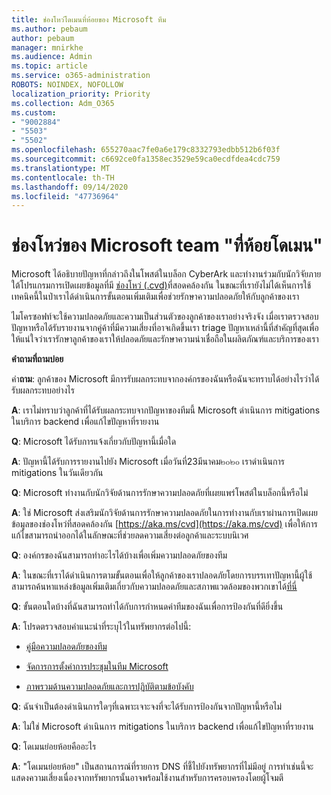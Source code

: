 ```yaml
---
title: ช่องโหว่โดเมนที่ห้อยของ Microsoft ทีม
ms.author: pebaum
author: pebaum
manager: mnirkhe
ms.audience: Admin
ms.topic: article
ms.service: o365-administration
ROBOTS: NOINDEX, NOFOLLOW
localization_priority: Priority
ms.collection: Adm_O365
ms.custom:
- "9002884"
- "5503"
- "5502"
ms.openlocfilehash: 655270aac7fe0a6e179c8332793edbb512b6f03f
ms.sourcegitcommit: c6692ce0fa1358ec3529e59ca0ecdfdea4cdc759
ms.translationtype: MT
ms.contentlocale: th-TH
ms.lasthandoff: 09/14/2020
ms.locfileid: "47736964"
---
```

# <a name="microsoft-teams-dangling-domain-vulnerability"></a>ช่องโหว่ของ Microsoft team "ที่ห้อยโดเมน"

Microsoft ได้อธิบายปัญหาที่กล่าวถึงในโพสต์ในบล็อก CyberArk และทำงานร่วมกับนักวิจัยภายใต้โปรแกรมการเปิดเผยข้อมูลที่มี [ช่องโหว่ (.cvd)](https://aka.ms/cvd)ที่สอดคล้องกัน ในขณะที่เรายังไม่ได้เห็นการใช้เทคนิคนี้ในป่าเราได้ดำเนินการขั้นตอนเพิ่มเติมเพื่อช่วยรักษาความปลอดภัยให้กับลูกค้าของเรา

ไมโครซอฟท์จะใช้ความปลอดภัยและความเป็นส่วนตัวของลูกค้าของเราอย่างจริงจัง เมื่อเราตรวจสอบปัญหาหรือได้รับรายงานจากคู่ค้าที่มีความเสี่ยงที่อาจเกิดขึ้นเรา triage ปัญหาเหล่านี้ที่สำคัญที่สุดเพื่อให้แน่ใจว่าเรารักษาลูกค้าของเราให้ปลอดภัยและรักษาความน่าเชื่อถือในผลิตภัณฑ์และบริการของเรา

**คำถามที่ถามบ่อย**

คำ**ถาม**: ลูกค้าของ Microsoft มีการรับผลกระทบจากองค์กรของฉันหรือฉันจะทราบได้อย่างไรว่าได้รับผลกระทบอย่างไร

**A**: เราไม่ทราบว่าลูกค้าที่ได้รับผลกระทบจากปัญหาของทีมนี้ Microsoft ดำเนินการ mitigations ในบริการ backend เพื่อแก้ไขปัญหาที่รายงาน

**Q**: Microsoft ได้รับการแจ้งเกี่ยวกับปัญหานี้เมื่อใด

**A**: ปัญหานี้ได้รับการรายงานไปยัง Microsoft เมื่อวันที่23มีนาคม๒๐๒๐ เราดำเนินการ mitigations ในวันเดียวกัน

**Q**: Microsoft ทำงานกับนักวิจัยด้านการรักษาความปลอดภัยที่เผยแพร่โพสต์ในบล็อกนี้หรือไม่

**A**: ใช่ Microsoft ส่งเสริมนักวิจัยด้านการรักษาความปลอดภัยในการทำงานกับเราผ่านการเปิดเผยข้อมูลของช่องโหว่ที่สอดคล้องกัน [https://aka.ms/cvd](https://aka.ms/cvd) เพื่อให้การแก้ไขสามารถนำออกได้ในลักษณะที่ช่วยลดความเสี่ยงต่อลูกค้าและระบบนิเวศ  

**Q**: องค์กรของฉันสามารถทำอะไรได้บ้างเพื่อเพิ่มความปลอดภัยของทีม  

**A**: ในขณะที่เราได้ดำเนินการตามขั้นตอนเพื่อให้ลูกค้าของเราปลอดภัยโดยการบรรเทาปัญหานี้ผู้ใช้สามารถค้นหาแหล่งข้อมูลเพิ่มเติมเกี่ยวกับความปลอดภัยและสภาพแวดล้อมของพวกเขาได้[ที่นี่](https://www.microsoft.com/microsoft-365/blog/2020/04/06/it-professionals-privacy-security-microsoft-teams/)  

**Q**: ขั้นตอนใดบ้างที่ฉันสามารถทำได้กับการกำหนดค่าทีมของฉันเพื่อการป้องกันที่ดียิ่งขึ้น

**A**: โปรดตรวจสอบคำแนะนำที่ระบุไว้ในทรัพยากรต่อไปนี้: 

- [คู่มือความปลอดภัยของทีม](https://docs.microsoft.com/microsoftteams/teams-security-guide)

- [จัดการการตั้งค่าการประชุมในทีม Microsoft](https://docs.microsoft.com/microsoftteams/meeting-settings-in-teams)

- [ภาพรวมด้านความปลอดภัยและการปฏิบัติตามข้อบังคับ](https://docs.microsoft.com/microsoftteams/security-compliance-overview)

**Q**: ฉันจำเป็นต้องดำเนินการใดๆที่เฉพาะเจาะจงที่จะได้รับการป้องกันจากปัญหานี้หรือไม่

**A**: ไม่ใช่ Microsoft ดำเนินการ mitigations ในบริการ backend เพื่อแก้ไขปัญหาที่รายงาน

**Q**: โดเมนย่อยห้อยคืออะไร

**A**: "โดเมนย่อยห้อย" เป็นสถานการณ์ที่รายการ DNS ที่ชี้ไปยังทรัพยากรที่ไม่มีอยู่  การทำเช่นนี้จะแสดงความเสี่ยงเนื่องจากทรัพยากรนั้นอาจพร้อมใช้งานสำหรับการครอบครองโดยผู้โจมตี
